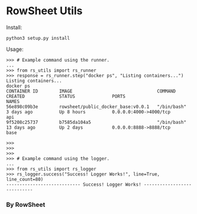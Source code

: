 # RowSheet Utils

Install:

	python3 setup.py install

Usage:

	>>> # Example command using the runner.
	... 
	>>> from rs_utils import rs_runner
	>>> response = rs_runner.step("docker ps", "Listing containers...")
	Listing containers...
	docker ps
	CONTAINER ID        IMAGE                                COMMAND                  CREATED             STATUS              PORTS                                                NAMES
	56e898c09b3e        rowsheet/public_docker_base:v0.0.1   "/bin/bash"              3 days ago          Up 8 hours          0.0.0.0:4000->4000/tcp                               api
	9f5208c25737        b7585da104a5                         "/bin/bash"              13 days ago         Up 2 days           0.0.0.0:8888->8888/tcp                               base

	>>> 
	>>> 
	>>> 
	>>> # Example command using the logger.
	... 	
	>>> from rs_utils import rs_logger
	>>> rs_logger.success("Success! Logger Works!", line=True, line_count=80)
	---------------------------- Success! Logger Works! ----------------------------

### By RowSheet
